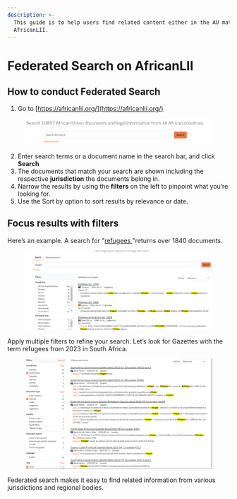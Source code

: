 ```yaml
---
description: >-
  This guide is to help users find related content either in the AU materials on
  AfricanLII.
---
```


# Federated Search on AfricanLII

## How to conduct Federated Search

1. Go to [https://africanlii.org/](https://africanlii.org/)

<figure><img src="../.gitbook/assets/ulii--AL1.png" alt=""><figcaption></figcaption></figure>

2. Enter search terms or a document name in the search bar, and click **Search**
3. The documents that match your search are shown including the respective **jurisdiction** the documents belong in.
4. Narrow the results by using the **filters** on the left to pinpoint what you’re looking for.
5. Use the Sort by option to sort results by relevance or date.

## Focus results with filters

Here’s an example. A search for "[refugees ](https://africanlii.org/search/?q=refugees)"returns over 1840 documents.

<figure><img src="../.gitbook/assets/ulii--AL 2.png" alt=""><figcaption></figcaption></figure>

Apply multiple filters to refine your search. Let’s look for Gazettes with the term refugees from 2023 in South Africa.

<figure><img src="../.gitbook/assets/ulii--AL 3.png" alt=""><figcaption></figcaption></figure>

Federated search makes it easy to find related information from various jurisdictions and regional bodies.